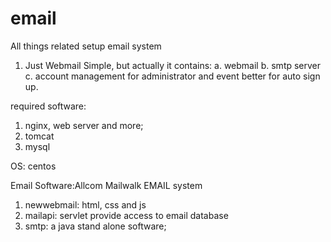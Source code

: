 # email
All things related setup email system
1. Just Webmail
Simple, but actually it contains:
a. webmail
b. smtp server
c. account management for administrator and event better for auto sign up.

required software:
1. nginx, web server and more;
2. tomcat
3. mysql

OS: 
centos

Email Software:Allcom Mailwalk EMAIL system
1. newwebmail: html, css and js
2. mailapi: servlet provide access to email database
3. smtp: a java stand alone software;
